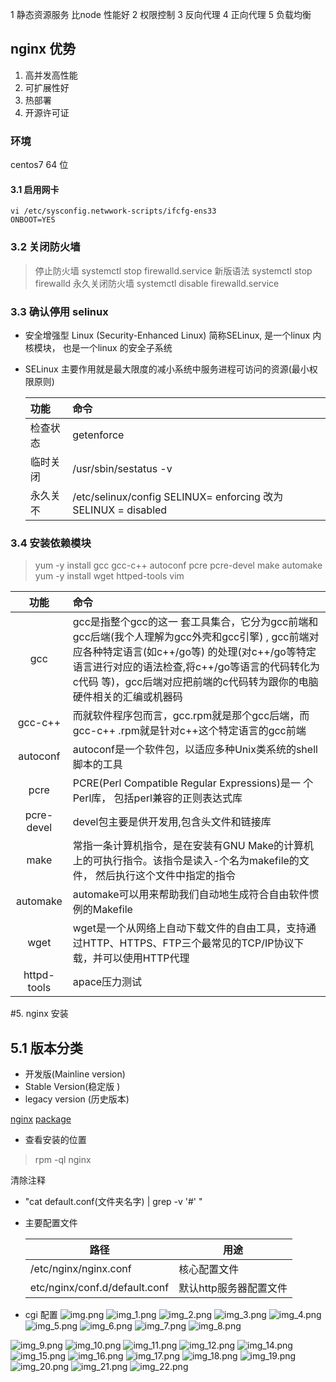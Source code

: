 1 静态资源服务 比node 性能好
2 权限控制
3 反向代理
4 正向代理
5 负载均衡

## nginx 优势
1. 高并发高性能
2. 可扩展性好
3. 热部署
4. 开源许可证

### 环境
centos7 64 位
#### 3.1 启用网卡
    vi /etc/sysconfig.netwwork-scripts/ifcfg-ens33
    ONBOOT=YES
### 3.2 关闭防火墙
> 停止防火墙 systemctl stop firewalld.service
> 新版语法 systemctl stop firewalld
> 永久关闭防火墙 systemctl disable firewalld.service
### 3.3 确认停用 selinux
+ 安全增强型 Linux (Security-Enhanced Linux) 简称SELinux, 是一个linux 内核模块， 也是一个linux 的安全子系统
+ SELinux 主要作用就是最大限度的减小系统中服务进程可访问的资源(最小权限原则)
  
  | 功能         | 命令    |  
  | :---        | :---  | 
  | 检查状态      | getenforce|
  | 临时关闭      | /usr/sbin/sestatus -v|
  | 永久关不      | /etc/selinux/config SELINUX= enforcing 改为SELINUX = disabled|
### 3.4 安装依赖模块
> yum -y install gcc gcc-c++ autoconf pcre pcre-devel make automake
> yum -y install wget httped-tools vim

| 功能        | 命令    |  
| :---:        | :---
|gcc         | gcc是指整个gcc的这一 套工具集合，它分为gcc前端和gcc后端(我个人理解为gcc外壳和gcc引擎) , gcc前端对应各种特定语言(如c++/go等) 的处理(对c++/go等特定语言进行对应的语法检查,将c++/go等语言的代码转化为c代码 等)，gcc后端对应把前端的c代码转为跟你的电脑硬件相关的汇编或机器码|
|gcc-c++     | 而就软件程序包而言，gcc.rpm就是那个gcc后端，而gcc-c++ .rpm就是针对c++这个特定语言的gcc前端|
| autoconf   | autoconf是一个软件包，以适应多种Unix类系统的shell脚本的工具|
|pcre        | PCRE(Perl Compatible Regular Expressions)是一 个Perl库， 包括perl兼容的正则表达式库|
|pcre-devel   |  devel包主要是供开发用,包含头文件和链接库| 
|make| 常指一条计算机指令，是在安装有GNU Make的计算机上的可执行指令。该指令是读入-个名为makefile的文件， 然后执行这个文件中指定的指令|
|automake| automake可以用来帮助我们自动地生成符合自由软件惯例的Makefile|
|wget|wget是一个从网络上自动下载文件的自由工具，支持通过HTTP、HTTPS、FTP三个最常见的TCP/IP协议下载，并可以使用HTTP代理|
|httpd-tools |apace压力测试|
#5. nginx 安装
## 5.1 版本分类
+ 开发版(Mainline version)
+ Stable Version(稳定版 )
+ legacy version (历史版本)

[nginx](http://nginx.org/en/download.html)
[package](http://nginx.org/en/linux_packages.html#stable)
+ 查看安装的位置 
>rpm -ql nginx
> 
清除注释 
+  "cat default.conf(文件夹名字) | grep -v '#' "
+ 主要配置文件
  
  |路径   |用途   |
  |---|---|
  |/etc/nginx/nginx.conf|核心配置文件|
  |etc/nginx/conf.d/default.conf|默认http服务器配置文件|

+ cgi 配置
![img.png](img.png) 
  ![img_1.png](img_1.png)
    ![img_2.png](img_2.png)
  ![img_3.png](img_3.png)
  ![img_4.png](img_4.png)
  ![img_5.png](img_5.png)
  ![img_6.png](img_6.png)
  ![img_7.png](img_7.png)
  ![img_8.png](img_8.png)
  
![img_9.png](img_9.png)
![img_10.png](img_10.png)
![img_11.png](img_11.png) 
![img_12.png](img_12.png)
![img_14.png](img_14.png)
![img_15.png](img_15.png)
 ![img_16.png](img_16.png)
![img_17.png](img_17.png)
![img_18.png](img_18.png)
![img_19.png](img_19.png)
![img_20.png](img_20.png)
![img_21.png](img_21.png)
![img_22.png](img_22.png)